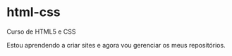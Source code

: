 # html-css
 Curso de HTML5 e CSS

 Estou aprendendo a criar sites e agora vou gerenciar os meus repositórios.
